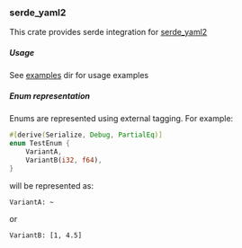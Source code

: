 ### serde_yaml2

This crate provides serde integration for [serde_yaml2](https://github.com/Ethiraric/yaml-rust2/)


##### Usage

See [examples](examples) dir for usage examples


##### Enum representation

Enums are represented using external tagging. For example:

````rust
#[derive(Serialize, Debug, PartialEq)]
enum TestEnum {
    VariantA,
    VariantB(i32, f64),
}
````

will be represented as:

````
VariantA: ~
````

or 

````
VariantB: [1, 4.5]
````

